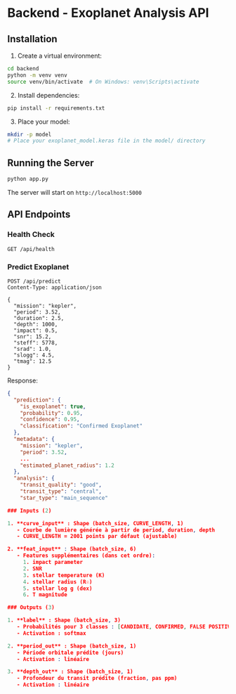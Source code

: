 # Backend - Exoplanet Analysis API

## Installation

1. Create a virtual environment:
```bash
cd backend
python -m venv venv
source venv/bin/activate  # On Windows: venv\Scripts\activate
```

2. Install dependencies:
```bash
pip install -r requirements.txt
```

3. Place your model:
```bash
mkdir -p model
# Place your exoplanet_model.keras file in the model/ directory
```

## Running the Server

```bash
python app.py
```

The server will start on `http://localhost:5000`

## API Endpoints

### Health Check
```
GET /api/health
```

### Predict Exoplanet
```
POST /api/predict
Content-Type: application/json

{
  "mission": "kepler",
  "period": 3.52,
  "duration": 2.5,
  "depth": 1000,
  "impact": 0.5,
  "snr": 15.2,
  "steff": 5778,
  "srad": 1.0,
  "slogg": 4.5,
  "tmag": 12.5
}
```

Response:
```json
{
  "prediction": {
    "is_exoplanet": true,
    "probability": 0.95,
    "confidence": 0.95,
    "classification": "Confirmed Exoplanet"
  },
  "metadata": {
    "mission": "kepler",
    "period": 3.52,
    ...
    "estimated_planet_radius": 1.2
  },
  "analysis": {
    "transit_quality": "good",
    "transit_type": "central",
    "star_type": "main_sequence"

### Inputs (2)

1. **curve_input** : Shape (batch_size, CURVE_LENGTH, 1)
   - Courbe de lumière générée à partir de period, duration, depth
   - CURVE_LENGTH = 2001 points par défaut (ajustable)

2. **feat_input** : Shape (batch_size, 6)
   - Features supplémentaires (dans cet ordre):
     1. impact parameter
     2. SNR
     3. stellar temperature (K)
     4. stellar radius (R☉)
     5. stellar log g (dex)
     6. T magnitude

### Outputs (3)

1. **label** : Shape (batch_size, 3)
   - Probabilités pour 3 classes : [CANDIDATE, CONFIRMED, FALSE POSITIVE]
   - Activation : softmax

2. **period_out** : Shape (batch_size, 1)
   - Période orbitale prédite (jours)
   - Activation : linéaire

3. **depth_out** : Shape (batch_size, 1)
   - Profondeur du transit prédite (fraction, pas ppm)
   - Activation : linéaire
